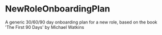 # NewRoleOnboardingPlan
A generic 30/60/90 day onboarding plan for a new role, based on the book 'The First 90 Days' by Michael Watkins
